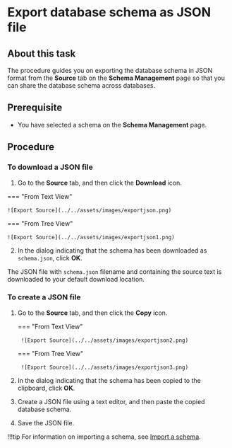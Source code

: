 # Export database schema as JSON file

## About this task

The procedure guides you on exporting the database schema in JSON format from the **Source** tab on the **Schema Management** page so that you can share the database schema across databases.

## Prerequisite

- You have selected a schema on the **Schema Management** page.

## Procedure

### To download a JSON file

1. Go to the **Source** tab, and then click the **Download** icon.

=== "From Text View"

    ![Export Source](../../assets/images/exportjson.png)


=== "From Tree View"

    ![Export Source](../../assets/images/exportjson1.png)

2. In the dialog indicating that the schema has been downloaded as `schema.json`, click **OK**.

The JSON file with `schema.json` filename and containing the source text is downloaded to your default download location. 

### To create a JSON file

1. Go to the **Source** tab, and then click the **Copy** icon. 

    === "From Text View"

        ![Export Source](../../assets/images/exportjson2.png)


    === "From Tree View"

        ![Export Source](../../assets/images/exportjson3.png)

2. In the dialog indicating that the schema has been copied to the clipboard, click **OK**.
3. Create a JSON file using a text editor, and then paste the copied database schema.
4. Save the JSON file.   

!!!tip
    For information on importing a schema, see [Import a schema](../../references/usingwebui/schemaui.md#import-a-schema).
